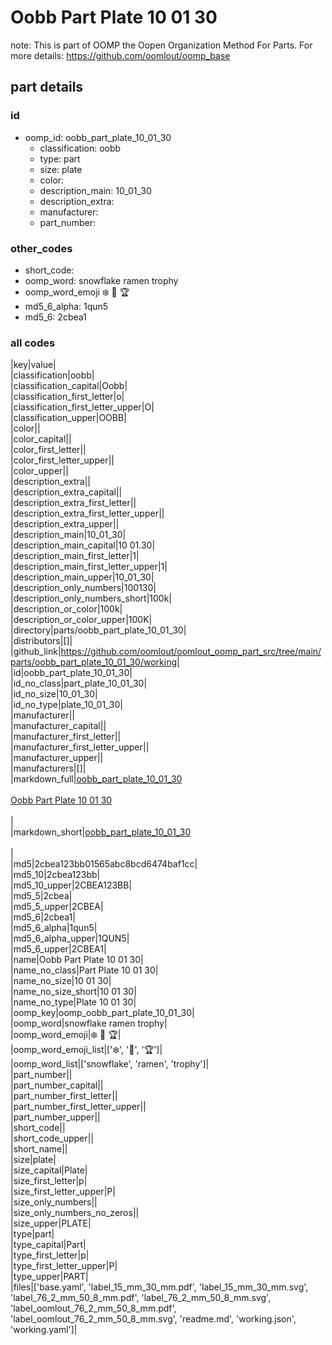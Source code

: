 # Oobb Part Plate 10 01 30  

note: This is part of OOMP the Oopen Organization Method For Parts. For more details: https://github.com/oomlout/oomp_base

##  part details





### id
* oomp_id: oobb_part_plate_10_01_30
  * classification: oobb
  * type: part
  * size: plate
  * color: 
  * description_main: 10_01_30
  * description_extra: 
  * manufacturer: 
  * part_number: 

### other_codes
* short_code: 
* oomp_word: snowflake ramen trophy
* oomp_word_emoji :snowflake: :ramen: :trophy:
* md5_6_alpha: 1qun5
* md5_6: 2cbea1

### all codes 
|key|value|  
|classification|oobb|  
|classification_capital|Oobb|  
|classification_first_letter|o|  
|classification_first_letter_upper|O|  
|classification_upper|OOBB|  
|color||  
|color_capital||  
|color_first_letter||  
|color_first_letter_upper||  
|color_upper||  
|description_extra||  
|description_extra_capital||  
|description_extra_first_letter||  
|description_extra_first_letter_upper||  
|description_extra_upper||  
|description_main|10_01_30|  
|description_main_capital|10 01.30|  
|description_main_first_letter|1|  
|description_main_first_letter_upper|1|  
|description_main_upper|10_01_30|  
|description_only_numbers|100130|  
|description_only_numbers_short|100k|  
|description_or_color|100k|  
|description_or_color_upper|100K|  
|directory|parts/oobb_part_plate_10_01_30|  
|distributors|[]|  
|github_link|https://github.com/oomlout/oomlout_oomp_part_src/tree/main/parts/oobb_part_plate_10_01_30/working|  
|id|oobb_part_plate_10_01_30|  
|id_no_class|part_plate_10_01_30|  
|id_no_size|10_01_30|  
|id_no_type|plate_10_01_30|  
|manufacturer||  
|manufacturer_capital||  
|manufacturer_first_letter||  
|manufacturer_first_letter_upper||  
|manufacturer_upper||  
|manufacturers|[]|  
|markdown_full|[oobb_part_plate_10_01_30](https://github.com/oomlout/oomlout_oomp_part_src/tree/main/parts/oobb_part_plate_10_01_30/working)<br>[](https://github.com/oomlout/oomlout_oomp_part_src/tree/main/parts/oobb_part_plate_10_01_30/working)<br>[Oobb Part Plate 10 01 30](https://github.com/oomlout/oomlout_oomp_part_src/tree/main/parts/oobb_part_plate_10_01_30/working)<br><br>|  
|markdown_short|[oobb_part_plate_10_01_30](https://github.com/oomlout/oomlout_oomp_part_src/tree/main/parts/oobb_part_plate_10_01_30/working)<br><br>|  
|md5|2cbea123bb01565abc8bcd6474baf1cc|  
|md5_10|2cbea123bb|  
|md5_10_upper|2CBEA123BB|  
|md5_5|2cbea|  
|md5_5_upper|2CBEA|  
|md5_6|2cbea1|  
|md5_6_alpha|1qun5|  
|md5_6_alpha_upper|1QUN5|  
|md5_6_upper|2CBEA1|  
|name|Oobb Part Plate 10 01 30|  
|name_no_class|Part Plate 10 01 30|  
|name_no_size|10 01 30|  
|name_no_size_short|10 01 30|  
|name_no_type|Plate 10 01 30|  
|oomp_key|oomp_oobb_part_plate_10_01_30|  
|oomp_word|snowflake ramen trophy|  
|oomp_word_emoji|:snowflake: :ramen: :trophy:|  
|oomp_word_emoji_list|[':snowflake:', ':ramen:', ':trophy:']|  
|oomp_word_list|['snowflake', 'ramen', 'trophy']|  
|part_number||  
|part_number_capital||  
|part_number_first_letter||  
|part_number_first_letter_upper||  
|part_number_upper||  
|short_code||  
|short_code_upper||  
|short_name||  
|size|plate|  
|size_capital|Plate|  
|size_first_letter|p|  
|size_first_letter_upper|P|  
|size_only_numbers||  
|size_only_numbers_no_zeros||  
|size_upper|PLATE|  
|type|part|  
|type_capital|Part|  
|type_first_letter|p|  
|type_first_letter_upper|P|  
|type_upper|PART|  
|files|['base.yaml', 'label_15_mm_30_mm.pdf', 'label_15_mm_30_mm.svg', 'label_76_2_mm_50_8_mm.pdf', 'label_76_2_mm_50_8_mm.svg', 'label_oomlout_76_2_mm_50_8_mm.pdf', 'label_oomlout_76_2_mm_50_8_mm.svg', 'readme.md', 'working.json', 'working.yaml']|  
